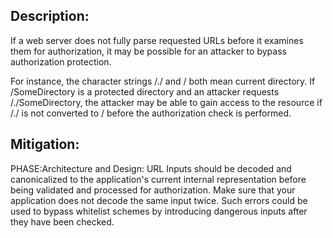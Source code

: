 ## Description:

If a web server does not fully parse requested URLs before it examines them for authorization, it may be possible for an attacker to bypass authorization protection.

For instance, the character strings /./ and / both mean current directory. If /SomeDirectory is a protected directory and an attacker requests /./SomeDirectory, the attacker may be able to gain access to the resource if /./ is not converted to / before the authorization check is performed.

## Mitigation:


PHASE:Architecture and Design:
URL Inputs should be decoded and canonicalized to the application's current internal representation before being validated and processed for authorization. Make sure that your application does not decode the same input twice. Such errors could be used to bypass whitelist schemes by introducing dangerous inputs after they have been checked.

